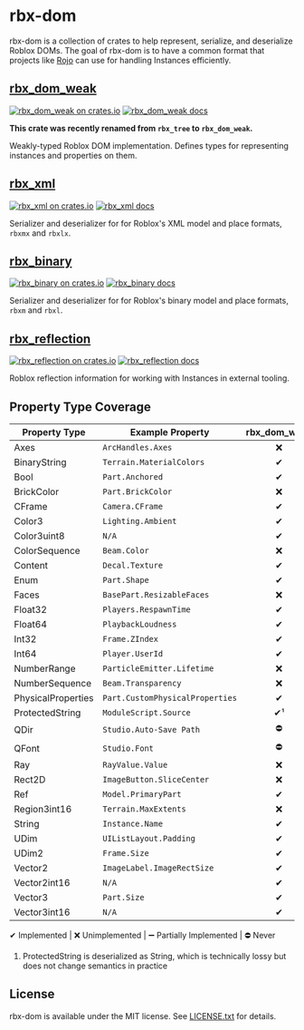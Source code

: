# rbx-dom
rbx-dom is a collection of crates to help represent, serialize, and deserialize Roblox DOMs. The goal of rbx-dom is to have a common format that projects like [Rojo](https://github.com/LPGhatguy/rojo) can use for handling Instances efficiently.

## [rbx_dom_weak](rbx_dom_weak)
[![rbx_dom_weak on crates.io](https://img.shields.io/crates/v/rbx_dom_weak.svg)](https://crates.io/crates/rbx_dom_weak)
[![rbx_dom_weak docs](https://img.shields.io/badge/docs-docs.rs-orange.svg)](https://docs.rs/rbx_dom_weak)

**This crate was recently renamed from `rbx_tree` to `rbx_dom_weak`.**

Weakly-typed Roblox DOM implementation. Defines types for representing instances and properties on them.

## [rbx_xml](rbx_xml)
[![rbx_xml on crates.io](https://img.shields.io/crates/v/rbx_xml.svg)](https://crates.io/crates/rbx_xml)
[![rbx_xml docs](https://img.shields.io/badge/docs-docs.rs-orange.svg)](https://docs.rs/rbx_xml)

Serializer and deserializer for for Roblox's XML model and place formats, `rbxmx` and `rbxlx`.

## [rbx_binary](rbx_binary)
[![rbx_binary on crates.io](https://img.shields.io/crates/v/rbx_binary.svg)](https://crates.io/crates/rbx_binary)
[![rbx_binary docs](https://img.shields.io/badge/docs-docs.rs-orange.svg)](https://docs.rs/rbx_binary)

Serializer and deserializer for for Roblox's binary model and place formats, `rbxm` and `rbxl`.

## [rbx_reflection](rbx_reflection)
[![rbx_reflection on crates.io](https://img.shields.io/crates/v/rbx_reflection.svg)](https://crates.io/crates/rbx_reflection)
[![rbx_reflection docs](https://img.shields.io/badge/docs-docs.rs-orange.svg)](https://docs.rs/rbx_reflection)

Roblox reflection information for working with Instances in external tooling.

## Property Type Coverage

| Property Type      | Example Property                | rbx\_dom\_weak | rbx\_xml | rbx\_binary |
| ------------------ | ------------------------------- |:---------:|:--------:|:-----------:|
| Axes               | `ArcHandles.Axes`               | ❌ | ❌ | ❌ |
| BinaryString       | `Terrain.MaterialColors`        | ✔ | ✔ | ❌ |
| Bool               | `Part.Anchored`                 | ✔ | ✔ | ✔ |
| BrickColor         | `Part.BrickColor`               | ❌ | ❌ | ❌ |
| CFrame             | `Camera.CFrame`                 | ✔ | ✔ | ❌ |
| Color3             | `Lighting.Ambient`              | ✔ | ✔ | ❌ |
| Color3uint8        | `N/A`                           | ✔ | ✔ | ❌ |
| ColorSequence      | `Beam.Color`                    | ❌ | ❌ | ❌ |
| Content            | `Decal.Texture`                 | ✔ | ✔ | ❌ |
| Enum               | `Part.Shape`                    | ✔ | ✔ | ❌ |
| Faces              | `BasePart.ResizableFaces`       | ❌ | ❌ | ❌ |
| Float32            | `Players.RespawnTime`           | ✔ | ✔ | ❌ |
| Float64            | `PlaybackLoudness`              | ✔ | ✔ | ❌ |
| Int32              | `Frame.ZIndex`                  | ✔ | ✔ | ❌ |
| Int64              | `Player.UserId`                 | ✔ | ✔ | ❌ |
| NumberRange        | `ParticleEmitter.Lifetime`      | ❌ | ❌ | ❌ |
| NumberSequence     | `Beam.Transparency`             | ❌ | ❌ | ❌ |
| PhysicalProperties | `Part.CustomPhysicalProperties` | ✔ | ➖ | ❌ |
| ProtectedString    | `ModuleScript.Source`           | ✔¹ | ✔¹ | ❌ |
| QDir               | `Studio.Auto-Save Path`         | ⛔ | ⛔ | ⛔ |
| QFont              | `Studio.Font`                   | ⛔ | ⛔ | ⛔ |
| Ray                | `RayValue.Value`                | ❌ | ❌ | ❌ |
| Rect2D             | `ImageButton.SliceCenter`       | ❌ | ❌ | ❌ |
| Ref                | `Model.PrimaryPart`             | ✔ | ➖ | ❌ |
| Region3int16       | `Terrain.MaxExtents`            | ❌ | ❌ | ❌ |
| String             | `Instance.Name`                 | ✔ | ✔ | ✔ |
| UDim               | `UIListLayout.Padding`          | ✔ | ✔ | ❌ |
| UDim2              | `Frame.Size`                    | ✔ | ✔ | ❌ |
| Vector2            | `ImageLabel.ImageRectSize`      | ✔ | ✔ | ❌ |
| Vector2int16       | `N/A`                           | ✔ | ✔ | ❌ |
| Vector3            | `Part.Size`                     | ✔ | ✔ | ❌ |
| Vector3int16       | `N/A`                           | ✔ | ✔ | ❌ |

✔ Implemented | ❌ Unimplemented | ➖ Partially Implemented | ⛔ Never

1. ProtectedString is deserialized as String, which is technically lossy but does not change semantics in practice

## License
rbx-dom is available under the MIT license. See [LICENSE.txt](LICENSE.txt) for details.
